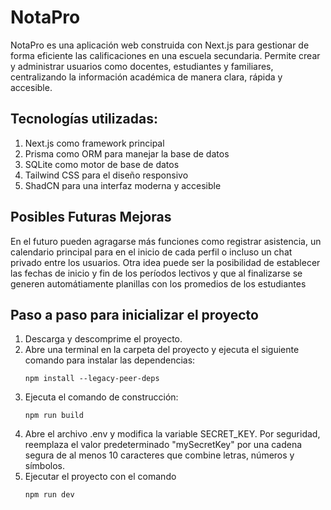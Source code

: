 # NotaPro

NotaPro es una aplicación web construida con Next.js para gestionar de forma eficiente las calificaciones en una escuela secundaria. Permite crear y administrar usuarios como docentes, estudiantes y familiares, centralizando la información académica de manera clara, rápida y accesible.

## Tecnologías utilizadas:

<ol className="flex flex-col gap-1">
  <li>Next.js como framework principal</li>
  <li>Prisma como ORM para manejar la base de datos</li>
  <li>SQLite como motor de base de datos</li>
  <li>Tailwind CSS para el diseño responsivo</li>
  <li>ShadCN para una interfaz moderna y accesible</li>

</ol>

## Posibles Futuras Mejoras

<div>En el futuro pueden agragarse más funciones como registrar asistencia, un calendario principal para en el inicio de cada perfil o incluso un chat privado entre los usuarios.
Otra idea puede ser la posibilidad de establecer las fechas de inicio y fin de los períodos lectivos y que al finalizarse se generen automátiamente planillas con los promedios de los estudiantes</div>

## Paso a paso para inicializar el proyecto
  <ol>
          <li>Descarga y descomprime el proyecto.</li>
          <li>
            Abre una terminal en la carpeta del proyecto y ejecuta el
            siguiente comando para instalar las dependencias:
            <pre><code>npm install --legacy-peer-deps</code></pre>
          </li>
          <li>
            Ejecuta el comando de construcción:
          <pre><code>npm run build</code></pre>
          </li>
          <li>
            Abre el archivo .env y modifica la variable SECRET_KEY. Por
            seguridad, reemplaza el valor predeterminado "mySecretKey" por una
            cadena segura de al menos 10 caracteres que combine letras, números
            y símbolos.
          </li>
          <li>
            Ejecutar el proyecto con el comando
            <pre><code>npm run dev</code></pre>
          </li>
        </ol>
